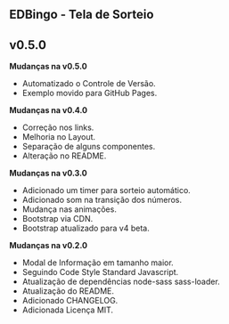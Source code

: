 ## EDBingo - Tela de Sorteio ##
## v0.5.0 ##

**Mudanças na v0.5.0**

- Automatizado o Controle de Versão.
- Exemplo movido para GitHub Pages.

**Mudanças na v0.4.0**

- Correção nos links.
- Melhoria no Layout.
- Separação de alguns componentes.
- Alteração no README.

**Mudanças na v0.3.0**

- Adicionado um timer para sorteio automático.
- Adicionado som na transição dos números.
- Mudança nas animações.
- Bootstrap via CDN.
- Bootstrap atualizado para v4 beta.

**Mudanças na v0.2.0**

- Modal de Informação em tamanho maior.
- Seguindo Code Style Standard Javascript.
- Atualização de dependências node-sass sass-loader.
- Atualização do README.
- Adicionado CHANGELOG.
- Adicionada Licença MIT.